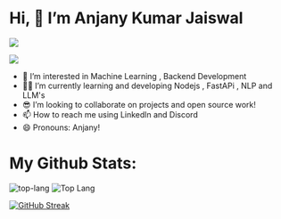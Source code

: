 # Hi, 👋 I’m Anjany Kumar Jaiswal

![](https://komarev.com/ghpvc/?username=AnjanyKumarJaiswal)


<a href="https://www.linkedin.com/in/anjany-kumar-jaiswal-938277262/"><img src="https://img.shields.io/badge/-LinkedIn-0072b1?&style=for-the-badge&logo=linkedin&logoColor=white"></a> 

- 🔭 I’m interested in Machine Learning , Backend Development
- 🧑‍🏭 I’m currently learning and developing Nodejs , FastAPi , NLP and LLM's
- 😎 I’m looking to collaborate on projects and open source work!
- 📫 How to reach me using Linkedln and Discord
- 😄 Pronouns: Anjany!



# My Github Stats:
![top-lang](https://github-readme-stats.vercel.app/api/top-langs?username=AnjanyKumarJaiswal&hide=jupyter%20notebook,C,Cython&theme=algolia&show_icons=true)    ![Top Lang](https://github-readme-stats.vercel.app/api?username=AnjanyKumarJaiswal&theme=algolia&show_icons=true)

[![GitHub Streak](https://github-readme-streak-stats.herokuapp.com?user=AnjanyKumarJaiswal&theme=dark&hide_border=true)](https://git.io/streak-stats)

